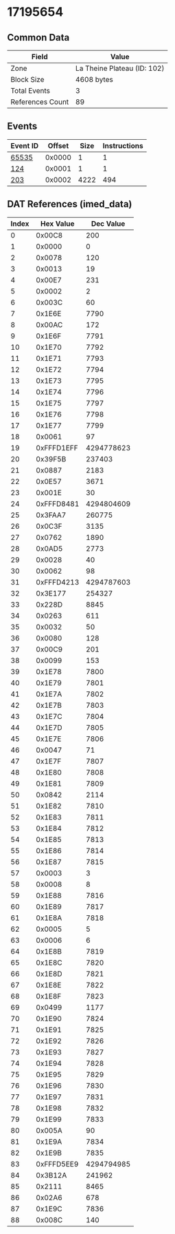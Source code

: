 # 17195654

## Common Data

| Field            | Value                       |
|------------------|-----------------------------|
| Zone             | La Theine Plateau (ID: 102) |
| Block Size       | 4608 bytes                  |
| Total Events     | 3                           |
| References Count | 89                          |

## Events

| Event ID            | Offset   |   Size |   Instructions |
|---------------------|----------|--------|----------------|
| [65535](./65535.md) | 0x0000   |      1 |              1 |
| [124](./124.md)     | 0x0001   |      1 |              1 |
| [203](./203.md)     | 0x0002   |   4222 |            494 |

## DAT References (imed_data)

|   Index | Hex Value   |   Dec Value |
|---------|-------------|-------------|
|       0 | 0x00C8      |         200 |
|       1 | 0x0000      |           0 |
|       2 | 0x0078      |         120 |
|       3 | 0x0013      |          19 |
|       4 | 0x00E7      |         231 |
|       5 | 0x0002      |           2 |
|       6 | 0x003C      |          60 |
|       7 | 0x1E6E      |        7790 |
|       8 | 0x00AC      |         172 |
|       9 | 0x1E6F      |        7791 |
|      10 | 0x1E70      |        7792 |
|      11 | 0x1E71      |        7793 |
|      12 | 0x1E72      |        7794 |
|      13 | 0x1E73      |        7795 |
|      14 | 0x1E74      |        7796 |
|      15 | 0x1E75      |        7797 |
|      16 | 0x1E76      |        7798 |
|      17 | 0x1E77      |        7799 |
|      18 | 0x0061      |          97 |
|      19 | 0xFFFD1EFF  |  4294778623 |
|      20 | 0x39F5B     |      237403 |
|      21 | 0x0887      |        2183 |
|      22 | 0x0E57      |        3671 |
|      23 | 0x001E      |          30 |
|      24 | 0xFFFD8481  |  4294804609 |
|      25 | 0x3FAA7     |      260775 |
|      26 | 0x0C3F      |        3135 |
|      27 | 0x0762      |        1890 |
|      28 | 0x0AD5      |        2773 |
|      29 | 0x0028      |          40 |
|      30 | 0x0062      |          98 |
|      31 | 0xFFFD4213  |  4294787603 |
|      32 | 0x3E177     |      254327 |
|      33 | 0x228D      |        8845 |
|      34 | 0x0263      |         611 |
|      35 | 0x0032      |          50 |
|      36 | 0x0080      |         128 |
|      37 | 0x00C9      |         201 |
|      38 | 0x0099      |         153 |
|      39 | 0x1E78      |        7800 |
|      40 | 0x1E79      |        7801 |
|      41 | 0x1E7A      |        7802 |
|      42 | 0x1E7B      |        7803 |
|      43 | 0x1E7C      |        7804 |
|      44 | 0x1E7D      |        7805 |
|      45 | 0x1E7E      |        7806 |
|      46 | 0x0047      |          71 |
|      47 | 0x1E7F      |        7807 |
|      48 | 0x1E80      |        7808 |
|      49 | 0x1E81      |        7809 |
|      50 | 0x0842      |        2114 |
|      51 | 0x1E82      |        7810 |
|      52 | 0x1E83      |        7811 |
|      53 | 0x1E84      |        7812 |
|      54 | 0x1E85      |        7813 |
|      55 | 0x1E86      |        7814 |
|      56 | 0x1E87      |        7815 |
|      57 | 0x0003      |           3 |
|      58 | 0x0008      |           8 |
|      59 | 0x1E88      |        7816 |
|      60 | 0x1E89      |        7817 |
|      61 | 0x1E8A      |        7818 |
|      62 | 0x0005      |           5 |
|      63 | 0x0006      |           6 |
|      64 | 0x1E8B      |        7819 |
|      65 | 0x1E8C      |        7820 |
|      66 | 0x1E8D      |        7821 |
|      67 | 0x1E8E      |        7822 |
|      68 | 0x1E8F      |        7823 |
|      69 | 0x0499      |        1177 |
|      70 | 0x1E90      |        7824 |
|      71 | 0x1E91      |        7825 |
|      72 | 0x1E92      |        7826 |
|      73 | 0x1E93      |        7827 |
|      74 | 0x1E94      |        7828 |
|      75 | 0x1E95      |        7829 |
|      76 | 0x1E96      |        7830 |
|      77 | 0x1E97      |        7831 |
|      78 | 0x1E98      |        7832 |
|      79 | 0x1E99      |        7833 |
|      80 | 0x005A      |          90 |
|      81 | 0x1E9A      |        7834 |
|      82 | 0x1E9B      |        7835 |
|      83 | 0xFFFD5EE9  |  4294794985 |
|      84 | 0x3B12A     |      241962 |
|      85 | 0x2111      |        8465 |
|      86 | 0x02A6      |         678 |
|      87 | 0x1E9C      |        7836 |
|      88 | 0x008C      |         140 |
